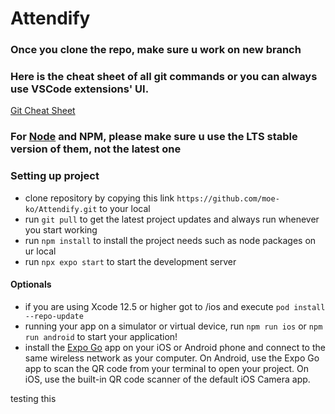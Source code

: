 # Attendify

### Once you clone the repo, make sure u work on new branch

### Here is the cheat sheet of all git commands or you can always use VSCode extensions' UI.

[Git Cheat Sheet](https://education.github.com/git-cheat-sheet-education.pdf)


### For [Node](https://nodejs.org/en/) and NPM, please make sure u use the LTS stable version of them, not the latest one

### Setting up project
- clone repository by copying this link `https://github.com/moe-ko/Attendify.git` to your local
- run `git pull` to get the latest project updates and always run whenever you start working
- run `npm install` to install the project needs such as node packages on ur local
- run `npx expo start` to start the development server

#### Optionals
- if you are using Xcode 12.5 or higher got to /ios and execute `pod install --repo-update`
- running your app on a simulator or virtual device, run `npm run ios` or `npm run android` to start your application!
- install the [Expo Go](https://expo.dev/client) app on your iOS or Android phone and connect to the same wireless network as your computer. On Android, use the Expo Go app to scan the QR code from your terminal to open your project. On iOS, use the built-in QR code scanner of the default iOS Camera app.


testing this 